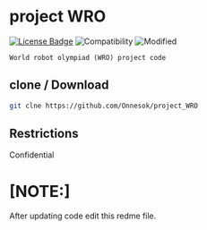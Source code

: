 # project WRO

[![License Badge](https://img.shields.io/badge/license-MIT-blue.svg)](LICENSE)
![Compatibility](https://img.shields.io/badge/python-3-brightgreen.svg)
![Modified](https://img.shields.io/badge/Coverage-working-orange)


```World robot olympiad (WRO) project code```

## clone / Download

```bash
git clne https://github.com/Onnesok/project_WRO

```

## Restrictions
Confidential

<h1>[NOTE:]</h2>After updating code edit this redme file.
